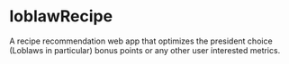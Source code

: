 # loblawRecipe
A recipe recommendation web app that optimizes the president choice (Loblaws in particular) bonus points or any other user interested metrics.